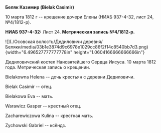 **Беляк Казимир (Bielak Casimir)**

10 марта 1812 г -- крещение дочери Елены (НИАБ 937-4-32, лист 24,
№4/1812-р).

**НИАБ 937-4-32:** Лист 24. **Метрическая запись №4/1812-р.**

![](./Осовская волость/Дедиловичи деревня/Беляки/media/03b1e3874d9c6978e1029cc86f2f14c8540bb7d3.png){width="6.496527777777778in"
height="1.0604166666666666in"}

Дедиловичский костел Наисвятейшего Сердца Иисуса. 10 марта 1812 года.
Метрическая запись о крещении.

Bielakowna Helena -- дочь крестьян с деревни Дедиловичи.

Bielak Casimir -- отец.

Bielakowa Eva -- мать.

Warawicz Gasper -- крестный отец.

Zacharewiczowa Kulina -- крестная мать.

Zychowski Gabriel -- ксёндз.

